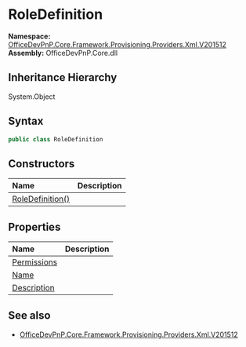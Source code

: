 # RoleDefinition
  

**Namespace:** [OfficeDevPnP.Core.Framework.Provisioning.Providers.Xml.V201512](OfficeDevPnP.Core.Framework.Provisioning.Providers.Xml.V201512.md)  
**Assembly:** OfficeDevPnP.Core.dll  
## Inheritance Hierarchy
System.Object  

## Syntax
```C#
public class RoleDefinition
```
## Constructors
|**Name**|**Description**|
|:-----|:-----|
| [RoleDefinition()](OfficeDevPnP.Core.Framework.Provisioning.Providers.Xml.V201512.RoleDefinition.ctor1.md) | 
## Properties
|**Name**|**Description**|
|:-----|:-----|
| [Permissions](OfficeDevPnP.Core.Framework.Provisioning.Providers.Xml.V201512.RoleDefinition.Permissions.md) | 
| [Name](OfficeDevPnP.Core.Framework.Provisioning.Providers.Xml.V201512.RoleDefinition.Name.md) | 
| [Description](OfficeDevPnP.Core.Framework.Provisioning.Providers.Xml.V201512.RoleDefinition.Description.md) | 
## See also
- [OfficeDevPnP.Core.Framework.Provisioning.Providers.Xml.V201512](OfficeDevPnP.Core.Framework.Provisioning.Providers.Xml.V201512.md)
